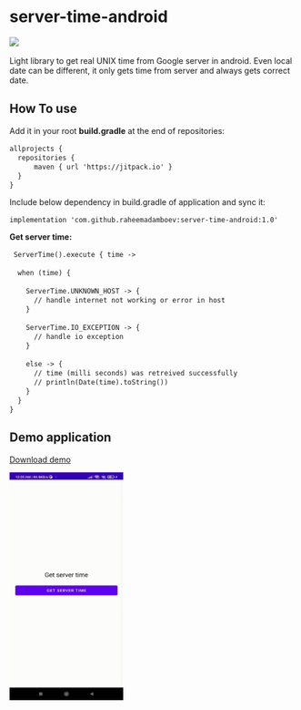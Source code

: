 # server-time-android

[![](https://jitpack.io/v/raheemadamboev/server-time-android.svg)](https://jitpack.io/#raheemadamboev/server-time-android)

Light library to get real UNIX time from Google server in android. Even local date can be different, it only gets time from server and always gets correct date.

## How To use

Add it in your root **build.gradle** at the end of repositories:
```
allprojects {
  repositories {
	  maven { url 'https://jitpack.io' }
  }
}
```  

Include below dependency in build.gradle of application and sync it:
```
implementation 'com.github.raheemadamboev:server-time-android:1.0'
```

**Get server time:**
```
 ServerTime().execute { time ->
  
  when (time) {

    ServerTime.UNKNOWN_HOST -> { 
      // handle internet not working or error in host                      
    }

    ServerTime.IO_EXCEPTION -> { 
      // handle io exception                  
    }

    else -> { 
      // time (milli seconds) was retreived successfully
      // println(Date(time).toString())
    }
  }
}
```

## Demo application

<a href="https://github.com/raheemadamboev/server-time-android/blob/master/app-debug.apk">Download demo</a>

<img src="https://github.com/raheemadamboev/server-time-android/blob/master/demo-server-time.gif" alt="Italian Trulli" width="200" height="400">
